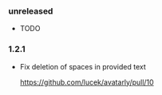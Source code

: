 ### unreleased

* TODO

### 1.2.1

* Fix deletion of spaces in provided text

    https://github.com/lucek/avatarly/pull/10
